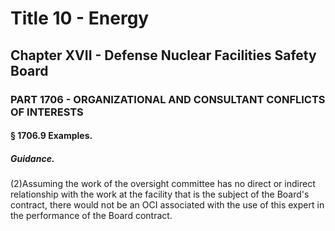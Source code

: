 
# Title 10 - Energy
## Chapter XVII - Defense Nuclear Facilities Safety Board
### PART 1706 - ORGANIZATIONAL AND CONSULTANT CONFLICTS OF INTERESTS
#### § 1706.9 Examples.
##### Guidance.

(2)Assuming the work of the oversight committee has no direct or indirect relationship with the work at the facility that is the subject of the Board's contract, there would not be an OCI associated with the use of this expert in the performance of the Board contract.
